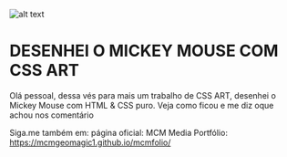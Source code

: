 ![alt text](https://raw.githubusercontent.com/mcmgeomagic1/Mickey-Mouse-CSS-ART/main/path/to/readme1.PNG)

# DESENHEI O MICKEY MOUSE COM CSS ART

Olá pessoal, dessa vés para mais um trabalho de CSS ART, desenhei o Mickey Mouse com HTML & CSS puro. Veja como ficou e me diz oque achou nos comentário

Siga.me também em:
página oficial: MCM Media
Portfólio:  https://mcmgeomagic1.github.io/mcmfolio/
